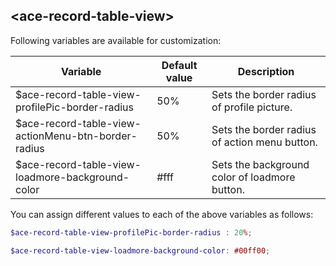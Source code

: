 ## <ace-record-table-view\>
Following variables are available for customization:

| Variable                                                   | Default value                 | Description                               |
| -----------------------------------------------------------|-------------------------------|-------------------------------------------|
| $ace-record-table-view-profilePic-border-radius            | 50%                           | Sets the border radius of profile picture.|
| $ace-record-table-view-actionMenu-btn-border-radius        | 50%                           | Sets the border radius of action menu button.|
| $ace-record-table-view-loadmore-background-color           | #fff                          | Sets the background color of loadmore button.|
<!-- last variable contrast check -->

You can assign different values to each of the above variables as follows:
```scss
$ace-record-table-view-profilePic-border-radius : 20%;

$ace-record-table-view-loadmore-background-color: #00ff00;
```
